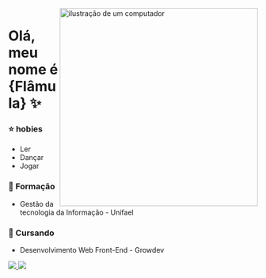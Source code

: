 

<!--
**flamulakunst/flamulakunst** is a ✨ _special_ ✨ repository because its `README.md` (this file) appears on your GitHub profile.

Here are some ideas to get you started:

- 🔭 I’m currently working on ...
- 🌱 I’m currently learning ...
- 👯 I’m looking to collaborate on ...
- 🤔 I’m looking for help with ...
- 💬 Ask me about ...
- 📫 How to reach me: ...
- 😄 Pronouns: ...
- ⚡ Fun fact: ...
-->



<img src="https://raw.githubusercontent.com/MicaelliMedeiros/micaellimedeiros/master/image/computer-illustration.png" alt="ilustração de um computador" min-width="400px" max-width="400px" width="400px" align="right">

# Olá, meu nome é {Flâmula} ✨


### ⭐ hobies

- Ler
- Dançar
- Jogar 


### 📕 Formação 

- Gestão da tecnologia da Informação - Unifael


### 📖 Cursando 

- Desenvolvimento Web Front-End - Growdev 


<p align="left">
   <a href="[https://www.linkedin.com/flâmulakunst" alt="linkedin" target="_blank">
  <img src="https://img.shields.io/badge/LinkedIn-0077B5?style=for-the-badge&logo=linkedin&logoColor=white&link=https://www.linkedin.com/in/flâmulakunst">
</a>
  <a href="https://www.instagram.com/flamzkn" alt="Instagram" target="_blank">
  <img src="https://img.shields.io/badge/-Instagram-DF0174?style=for-the-badge&labelColor=DF0174&logo=instagram&logoColor=white&link=https://www.instagram.com/flamzkn">
</a>
  
</p>

